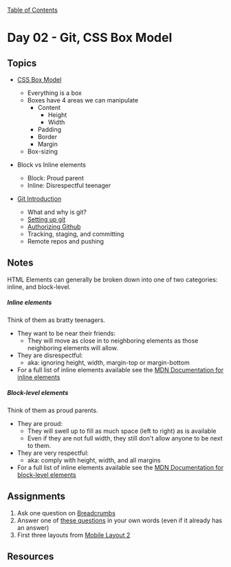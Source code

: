 [Table of Contents](/README.md)

# Day 02 - Git, CSS Box Model

## Topics
* [CSS Box Model](/units/css-box-model/README.md)
  * Everything is a box
  * Boxes have 4 areas we can manipulate
    * Content
      * Height
      * Width
    * Padding
    * Border
    * Margin
  * Box-sizing

* Block vs Inline elements
  * Block: Proud parent
  * Inline: Disrespectful teenager

* [Git Introduction](/units/git-introduction/README.md)
  * What and why is git?
  * [Setting up git](https://git-scm.com/book/en/v2/Getting-Started-First-Time-Git-Setup)
  * [Authorizing Github](https://help.github.com/articles/generating-an-ssh-key/)
  * Tracking, staging, and committing
  * Remote repos and pushing

## Notes
HTML Elements can generally be broken down into one of two categories: inline, and block-level.

##### Inline elements
Think of them as bratty teenagers.
* They want to be near their friends:
  * They will move as close in to neighboring elements as those neighboring elements will allow.
* They are disrespectful:
  * aka: ignoring height, width, margin-top or margin-bottom
* For a full list of inline elements available see the [MDN Documentation for inline elements](https://developer.mozilla.org/en-US/docs/Web/HTML/Inline_elements)

##### Block-level elements
Think of them as proud parents.
* They are proud:
  * They will swell up to fill as much space (left to right) as is available
  * Even if they are not full width, they still don't allow anyone to be next to them.
* They are very respectful:
  * aka: comply with height, width, and all margins
* For a full list of inline elements available see the [MDN Documentation for block-level elements](https://developer.mozilla.org/en-US/docs/Web/HTML/Block-level_elements)

<!-- ## Code
[Code we wrote in class today](https://github.com/TIY-Austin-Front-End-Engineering/Curriculum/tree/feb2016/notes/day-02/code) -->

## Assignments
1. Ask one question on [Breadcrumbs](http://tiy.breadcrumbsqa.com/)
2. Answer one of [these questions](http://tiy.breadcrumbsqa.com/) in your own words (even if it already has an answer)
3. First three layouts from [Mobile Layout 2](https://online.theironyard.com/library/paths/115/units/377/assignments/649)

## Resources
